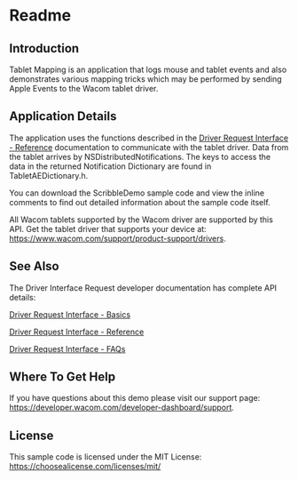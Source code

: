 # Readme

## Introduction
Tablet Mapping is an application that logs mouse and tablet events and also demonstrates various mapping tricks which may be performed by sending Apple Events to the Wacom tablet driver.

## Application Details
The application uses the functions described in the [Driver Request Interface - Reference](https://developer-docs.wacom.com/docs/icbt/macos/dri/dri-reference/) documentation to communicate with the tablet driver.  Data from the tablet arrives by NSDistributedNotifications. The keys to access the data in the returned Notification Dictionary are found in TabletAEDictionary.h.

You can download the ScribbleDemo sample code and view the inline comments to find out detailed information about the sample code itself.

All Wacom tablets supported by the Wacom driver are supported by this API. Get the tablet driver that supports your device at: https://www.wacom.com/support/product-support/drivers.

<a name="dri-see-also"></a>
## See Also

The Driver Interface Request developer documentation has complete API details:

[Driver Request Interface - Basics](https://developer-docs.wacom.com/docs/icbt/macos/dri/dri-basics/)

[Driver Request Interface - Reference](https://developer-docs.wacom.com/docs/icbt/macos/dri/dri-reference/)

[Driver Request Interface - FAQs](https://developer-support.wacom.com/hc/en-us/articles/12845119756055-Driver-Request-Interface)


## Where To Get Help
If you have questions about this demo please visit our support page: https://developer.wacom.com/developer-dashboard/support. 

## License
This sample code is licensed under the MIT License: https://choosealicense.com/licenses/mit/
